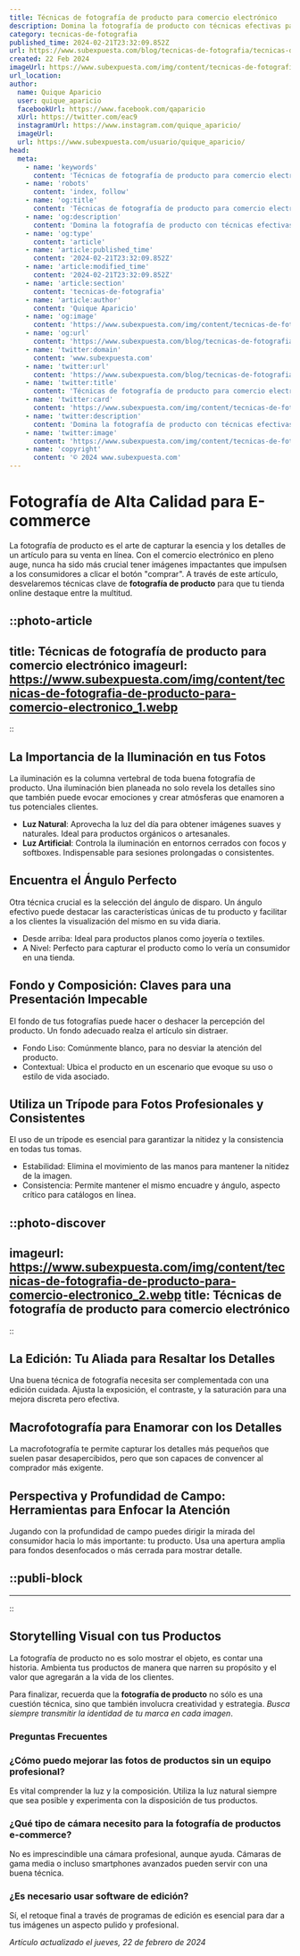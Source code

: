 ```yaml
---
title: Técnicas de fotografía de producto para comercio electrónico
description: Domina la fotografía de producto con técnicas efectivas para ecommerce. Mejora tus ventas con imágenes que cautivan y convencen al cliente.
category: tecnicas-de-fotografia
published_time: 2024-02-21T23:32:09.852Z
url: https://www.subexpuesta.com/blog/tecnicas-de-fotografia/tecnicas-de-fotografia-de-producto-para-comercio-electronico
created: 22 Feb 2024
imageUrl: https://www.subexpuesta.com/img/content/tecnicas-de-fotografia-de-producto-para-comercio-electronico_1.webp
url_location:
author:
  name: Quique Aparicio
  user: quique_aparicio
  facebookUrl: https://www.facebook.com/qaparicio
  xUrl: https://twitter.com/eac9
  instagramUrl: https://www.instagram.com/quique_aparicio/
  imageUrl: 
  url: https://www.subexpuesta.com/usuario/quique_aparicio/
head:
  meta:
    - name: 'keywords'
      content: 'Técnicas de fotografía de producto para comercio electrónico'
    - name: 'robots'
      content: 'index, follow'
    - name: 'og:title'
      content: 'Técnicas de fotografía de producto para comercio electrónico'
    - name: 'og:description'
      content: 'Domina la fotografía de producto con técnicas efectivas para ecommerce. Mejora tus ventas con imágenes que cautivan y convencen al cliente.'
    - name: 'og:type'
      content: 'article'
    - name: 'article:published_time'
      content: '2024-02-21T23:32:09.852Z'
    - name: 'article:modified_time'
      content: '2024-02-21T23:32:09.852Z'
    - name: 'article:section'
      content: 'tecnicas-de-fotografia'
    - name: 'article:author'
      content: 'Quique Aparicio'
    - name: 'og:image'
      content: 'https://www.subexpuesta.com/img/content/tecnicas-de-fotografia-de-producto-para-comercio-electronico_1.webp'
    - name: 'og:url'
      content: 'https://www.subexpuesta.com/blog/tecnicas-de-fotografia/tecnicas-de-fotografia-de-producto-para-comercio-electronico'
    - name: 'twitter:domain'
      content: 'www.subexpuesta.com'
    - name: 'twitter:url'
      content: 'https://www.subexpuesta.com/blog/tecnicas-de-fotografia/tecnicas-de-fotografia-de-producto-para-comercio-electronico'
    - name: 'twitter:title'
      content: 'Técnicas de fotografía de producto para comercio electrónico'
    - name: 'twitter:card'
      content: 'https://www.subexpuesta.com/img/content/tecnicas-de-fotografia-de-producto-para-comercio-electronico_1.webp'
    - name: 'twitter:description'
      content: 'Domina la fotografía de producto con técnicas efectivas para ecommerce. Mejora tus ventas con imágenes que cautivan y convencen al cliente.'
    - name: 'twitter:image'
      content: 'https://www.subexpuesta.com/img/content/tecnicas-de-fotografia-de-producto-para-comercio-electronico_1.webp'
    - name: 'copyright'
      content: '© 2024 www.subexpuesta.com'
---
```

# Fotografía de Alta Calidad para E-commerce

La fotografía de producto es el arte de capturar la esencia y los detalles de un artículo para su venta en línea. Con el comercio electrónico en pleno auge, nunca ha sido más crucial tener imágenes impactantes que impulsen a los consumidores a clicar el botón "comprar". A través de este artículo, desvelaremos técnicas clave de **fotografía de producto** para que tu tienda online destaque entre la multitud.


::photo-article
---
title: Técnicas de fotografía de producto para comercio electrónico
imageurl: https://www.subexpuesta.com/img/content/tecnicas-de-fotografia-de-producto-para-comercio-electronico_1.webp
---
::


## La Importancia de la Iluminación en tus Fotos
La iluminación es la columna vertebral de toda buena fotografía de producto. Una iluminación bien planeada no solo revela los detalles sino que también puede evocar emociones y crear atmósferas que enamoren a tus potenciales clientes.

- **Luz Natural**: Aprovecha la luz del día para obtener imágenes suaves y naturales. Ideal para productos orgánicos o artesanales.
- **Luz Artificial**: Controla la iluminación en entornos cerrados con focos y softboxes. Indispensable para sesiones prolongadas o consistentes.

## Encuentra el Ángulo Perfecto
Otra técnica crucial es la selección del ángulo de disparo. Un ángulo efectivo puede destacar las características únicas de tu producto y facilitar a los clientes la visualización del mismo en su vida diaria.

- Desde arriba: Ideal para productos planos como joyería o textiles.
- A Nivel: Perfecto para capturar el producto como lo vería un consumidor en una tienda.

## Fondo y Composición: Claves para una Presentación Impecable
El fondo de tus fotografías puede hacer o deshacer la percepción del producto. Un fondo adecuado realza el artículo sin distraer.

- Fondo Liso: Comúnmente blanco, para no desviar la atención del producto.
- Contextual: Ubica el producto en un escenario que evoque su uso o estilo de vida asociado.

## Utiliza un Trípode para Fotos Profesionales y Consistentes
El uso de un trípode es esencial para garantizar la nitidez y la consistencia en todas tus tomas.

- Estabilidad: Elimina el movimiento de las manos para mantener la nitidez de la imagen.
- Consistencia: Permite mantener el mismo encuadre y ángulo, aspecto crítico para catálogos en línea.


::photo-discover
---
imageurl: https://www.subexpuesta.com/img/content/tecnicas-de-fotografia-de-producto-para-comercio-electronico_2.webp
title: Técnicas de fotografía de producto para comercio electrónico
---
::


## La Edición: Tu Aliada para Resaltar los Detalles
Una buena técnica de fotografía necesita ser complementada con una edición cuidada. Ajusta la exposición, el contraste, y la saturación para una mejora discreta pero efectiva.

## Macrofotografía para Enamorar con los Detalles
La macrofotografía te permite capturar los detalles más pequeños que suelen pasar desapercibidos, pero que son capaces de convencer al comprador más exigente.

## Perspectiva y Profundidad de Campo: Herramientas para Enfocar la Atención
Jugando con la profundidad de campo puedes dirigir la mirada del consumidor hacia lo más importante: tu producto. Usa una apertura amplia para fondos desenfocados o más cerrada para mostrar detalle.


  ::publi-block
  ---
  ---
  ::
  
  
## Storytelling Visual con tus Productos
La fotografía de producto no es solo mostrar el objeto, es contar una historia. Ambienta tus productos de manera que narren su propósito y el valor que agregarán a la vida de los clientes.

Para finalizar, recuerda que la **fotografía de producto** no sólo es una cuestión técnica, sino que también involucra creatividad y estrategia. *Busca siempre transmitir la identidad de tu marca en cada imagen*. 

### Preguntas Frecuentes

### ¿Cómo puedo mejorar las fotos de productos sin un equipo profesional?
Es vital comprender la luz y la composición. Utiliza la luz natural siempre que sea posible y experimenta con la disposición de tus productos.

### ¿Qué tipo de cámara necesito para la fotografía de productos e-commerce?
No es imprescindible una cámara profesional, aunque ayuda. Cámaras de gama media o incluso smartphones avanzados pueden servir con una buena técnica.

### ¿Es necesario usar software de edición?
Sí, el retoque final a través de programas de edición es esencial para dar a tus imágenes un aspecto pulido y profesional.

_Artículo actualizado el jueves, 22 de febrero de 2024_